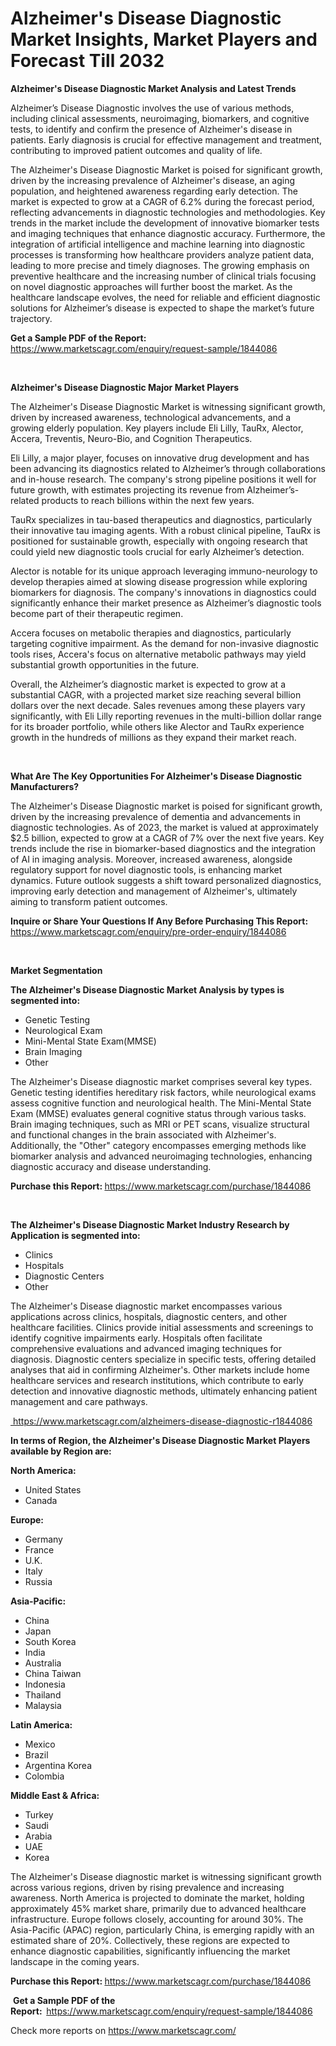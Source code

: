 <p><h1>Alzheimer's Disease Diagnostic Market Insights, Market Players and Forecast Till 2032</h1></p><p><strong>Alzheimer's Disease Diagnostic Market Analysis and Latest Trends</strong></p>
<p><p>Alzheimer’s Disease Diagnostic involves the use of various methods, including clinical assessments, neuroimaging, biomarkers, and cognitive tests, to identify and confirm the presence of Alzheimer's disease in patients. Early diagnosis is crucial for effective management and treatment, contributing to improved patient outcomes and quality of life.</p><p>The Alzheimer's Disease Diagnostic Market is poised for significant growth, driven by the increasing prevalence of Alzheimer's disease, an aging population, and heightened awareness regarding early detection. The market is expected to grow at a CAGR of 6.2% during the forecast period, reflecting advancements in diagnostic technologies and methodologies. Key trends in the market include the development of innovative biomarker tests and imaging techniques that enhance diagnostic accuracy. Furthermore, the integration of artificial intelligence and machine learning into diagnostic processes is transforming how healthcare providers analyze patient data, leading to more precise and timely diagnoses. The growing emphasis on preventive healthcare and the increasing number of clinical trials focusing on novel diagnostic approaches will further boost the market. As the healthcare landscape evolves, the need for reliable and efficient diagnostic solutions for Alzheimer’s disease is expected to shape the market’s future trajectory.</p></p>
<p><strong>Get a Sample PDF of the Report:&nbsp;</strong> <a href="https://www.marketscagr.com/enquiry/request-sample/1844086?utm_campaign=2322&utm_medium=2&utm_source=Github&utm_content=ia&utm_term=03032025&utm_id=alzheimers-disease-diagnostic">https://www.marketscagr.com/enquiry/request-sample/1844086</a></p>
<p>&nbsp;</p>
<p><strong>Alzheimer's Disease Diagnostic Major Market Players</strong></p>
<p><p>The Alzheimer's Disease Diagnostic Market is witnessing significant growth, driven by increased awareness, technological advancements, and a growing elderly population. Key players include Eli Lilly, TauRx, Alector, Accera, Treventis, Neuro-Bio, and Cognition Therapeutics.</p><p>Eli Lilly, a major player, focuses on innovative drug development and has been advancing its diagnostics related to Alzheimer’s through collaborations and in-house research. The company's strong pipeline positions it well for future growth, with estimates projecting its revenue from Alzheimer’s-related products to reach billions within the next few years.</p><p>TauRx specializes in tau-based therapeutics and diagnostics, particularly their innovative tau imaging agents. With a robust clinical pipeline, TauRx is positioned for sustainable growth, especially with ongoing research that could yield new diagnostic tools crucial for early Alzheimer’s detection.</p><p>Alector is notable for its unique approach leveraging immuno-neurology to develop therapies aimed at slowing disease progression while exploring biomarkers for diagnosis. The company's innovations in diagnostics could significantly enhance their market presence as Alzheimer’s diagnostic tools become part of their therapeutic regimen.</p><p>Accera focuses on metabolic therapies and diagnostics, particularly targeting cognitive impairment. As the demand for non-invasive diagnostic tools rises, Accera's focus on alternative metabolic pathways may yield substantial growth opportunities in the future.</p><p>Overall, the Alzheimer’s diagnostic market is expected to grow at a substantial CAGR, with a projected market size reaching several billion dollars over the next decade. Sales revenues among these players vary significantly, with Eli Lilly reporting revenues in the multi-billion dollar range for its broader portfolio, while others like Alector and TauRx experience growth in the hundreds of millions as they expand their market reach.</p></p>
<p>&nbsp;</p>
<p><strong>What Are The Key Opportunities For Alzheimer's Disease Diagnostic Manufacturers?</strong></p>
<p><p>The Alzheimer's Disease Diagnostic market is poised for significant growth, driven by the increasing prevalence of dementia and advancements in diagnostic technologies. As of 2023, the market is valued at approximately $2.5 billion, expected to grow at a CAGR of 7% over the next five years. Key trends include the rise in biomarker-based diagnostics and the integration of AI in imaging analysis. Moreover, increased awareness, alongside regulatory support for novel diagnostic tools, is enhancing market dynamics. Future outlook suggests a shift toward personalized diagnostics, improving early detection and management of Alzheimer's, ultimately aiming to transform patient outcomes.</p></p>
<p><strong>Inquire or Share Your Questions If Any Before Purchasing This Report:</strong> <a href="https://www.marketscagr.com/enquiry/pre-order-enquiry/1844086?utm_campaign=2322&utm_medium=2&utm_source=Github&utm_content=ia&utm_term=03032025&utm_id=alzheimers-disease-diagnostic">https://www.marketscagr.com/enquiry/pre-order-enquiry/1844086</a></p>
<p>&nbsp;</p>
<p><strong>Market Segmentation</strong></p>
<p><strong>The Alzheimer's Disease Diagnostic Market Analysis by types is segmented into:</strong></p>
<p><ul><li>Genetic Testing</li><li>Neurological Exam</li><li>Mini-Mental State Exam(MMSE)</li><li>Brain Imaging</li><li>Other</li></ul></p>
<p><p>The Alzheimer's Disease diagnostic market comprises several key types. Genetic testing identifies hereditary risk factors, while neurological exams assess cognitive function and neurological health. The Mini-Mental State Exam (MMSE) evaluates general cognitive status through various tasks. Brain imaging techniques, such as MRI or PET scans, visualize structural and functional changes in the brain associated with Alzheimer's. Additionally, the "Other" category encompasses emerging methods like biomarker analysis and advanced neuroimaging technologies, enhancing diagnostic accuracy and disease understanding.</p></p>
<p><strong>Purchase this Report:&nbsp;</strong><a href="https://www.marketscagr.com/purchase/1844086?utm_campaign=2322&utm_medium=2&utm_source=Github&utm_content=ia&utm_term=03032025&utm_id=alzheimers-disease-diagnostic">https://www.marketscagr.com/purchase/1844086</a></p>
<p>&nbsp;</p>
<p><strong>The Alzheimer's Disease Diagnostic Market Industry Research by Application is segmented into:</strong></p>
<p><ul><li>Clinics</li><li>Hospitals</li><li>Diagnostic Centers</li><li>Other</li></ul></p>
<p><p>The Alzheimer's Disease diagnostic market encompasses various applications across clinics, hospitals, diagnostic centers, and other healthcare facilities. Clinics provide initial assessments and screenings to identify cognitive impairments early. Hospitals often facilitate comprehensive evaluations and advanced imaging techniques for diagnosis. Diagnostic centers specialize in specific tests, offering detailed analyses that aid in confirming Alzheimer's. Other markets include home healthcare services and research institutions, which contribute to early detection and innovative diagnostic methods, ultimately enhancing patient management and care pathways.</p></p>
<p><a href="https://www.marketscagr.com/alzheimers-disease-diagnostic-r1844086?utm_campaign=2322&utm_medium=2&utm_source=Github&utm_content=ia&utm_term=03032025&utm_id=alzheimers-disease-diagnostic">&nbsp;https://www.marketscagr.com/alzheimers-disease-diagnostic-r1844086</a></p>
<p><strong>In terms of Region, the Alzheimer's Disease Diagnostic Market Players available by Region are:</strong></p>
<p>
    <p> <strong> North America: </strong>
        <ul>
            <li>United States</li>
            <li>Canada</li>
        </ul>
        </p> 
    <p> <strong> Europe: </strong>
        <ul>
            <li>Germany</li>
            <li>France</li>
            <li>U.K.</li>
            <li>Italy</li>
            <li>Russia</li>
        </ul>
        </p> 
    <p> <strong> Asia-Pacific: </strong>
        <ul>
            <li>China</li>
            <li>Japan</li>
            <li>South Korea</li>
            <li>India</li>
            <li>Australia</li>
            <li>China Taiwan</li>
            <li>Indonesia</li>
            <li>Thailand</li>
            <li>Malaysia</li>
        </ul>
        </p> 
    <p> <strong> Latin America: </strong>
        <ul>
            <li>Mexico</li>
            <li>Brazil</li>
            <li>Argentina Korea</li>
            <li>Colombia</li>
        </ul>
        </p> 
    <p> <strong> Middle East & Africa: </strong>
        <ul>
            <li>Turkey</li>
            <li>Saudi</li>
            <li>Arabia</li>
            <li>UAE</li>
            <li>Korea</li>
        </ul>
    </p>
    </p>
<p><p>The Alzheimer's Disease diagnostic market is witnessing significant growth across various regions, driven by rising prevalence and increasing awareness. North America is projected to dominate the market, holding approximately 45% market share, primarily due to advanced healthcare infrastructure. Europe follows closely, accounting for around 30%. The Asia-Pacific (APAC) region, particularly China, is emerging rapidly with an estimated share of 20%. Collectively, these regions are expected to enhance diagnostic capabilities, significantly influencing the market landscape in the coming years.</p></p>
<p><strong>Purchase this Report: </strong><a href="https://www.marketscagr.com/purchase/1844086?utm_campaign=2322&utm_medium=2&utm_source=Github&utm_content=ia&utm_term=03032025&utm_id=alzheimers-disease-diagnostic">https://www.marketscagr.com/purchase/1844086</a></p>
<p>&nbsp;<strong>Get a Sample PDF of the Report:&nbsp;&nbsp;</strong><a href="https://www.marketscagr.com/enquiry/request-sample/1844086?utm_campaign=2322&utm_medium=2&utm_source=Github&utm_content=ia&utm_term=03032025&utm_id=alzheimers-disease-diagnostic">https://www.marketscagr.com/enquiry/request-sample/1844086</a></p>
<p><strong></strong></p>
<p>Check more reports on <a href="https://www.marketscagr.com/?utm_campaign=2322&utm_medium=2&utm_source=Github&utm_content=ia&utm_term=03032025&utm_id=alzheimers-disease-diagnostic">https://www.marketscagr.com/</a></p>